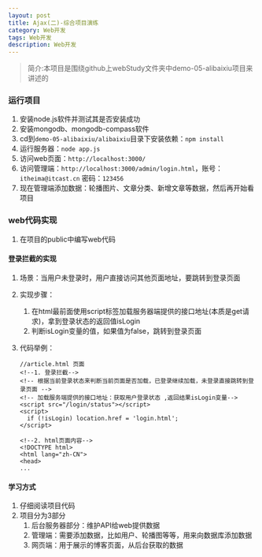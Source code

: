 ```yaml
---
layout: post
title: Ajax(二)-综合项目演练
category: Web开发
tags: Web开发
description: Web开发
--- 
```


> 简介:本项目是围绕github上webStudy文件夹中demo-05-alibaixiu项目来讲述的

### 运行项目
1. 安装node.js软件并测试其是否安装成功
2. 安装mongodb、mongodb-compass软件
3. cd到`demo-05-alibaixiu/alibaixiu`目录下安装依赖：`npm install`
4. 运行服务器：`node app.js`
5. 访问web页面：`http://localhost:3000/`
6. 访问管理端：`http://localhost:3000/admin/login.html`，账号：`itheima@itcast.cn` 密码：`123456`
7. 现在管理端添加数据：轮播图片、文章分类、新增文章等数据，然后再开始看项目

### web代码实现
1. 在项目的public中编写web代码

#### 登录拦截的实现
1. 场景：当用户未登录时，用户直接访问其他页面地址，要跳转到登录页面
2. 实现步骤：
    1. 在html最前面使用script标签加载服务器端提供的接口地址(本质是get请求)，拿到登录状态的返回值isLogin
    2. 判断isLogin变量的值，如果值为false，跳转到登录页面
3. 代码举例：
    
    ```
    //article.html 页面
    <!--1. 登录拦截-->
    <!-- 根据当前登录状态来判断当前页面是否加载，已登录继续加载，未登录直接跳转到登录页面 -->
    <!-- 加载服务端提供的接口地址：获取用户登录状态 ,返回结果isLogin变量-->
    <script src="/login/status"></script>
    <script>
      if (!isLogin) location.href = 'login.html';
    </script>
    
    <!--2. html页面内容-->
    <!DOCTYPE html>
    <html lang="zh-CN">
    <head>
    ...
    ```

#### 学习方式
1. 仔细阅读项目代码
2. 项目分为3部分
    1. 后台服务器部分：维护API给web提供数据
    2. 管理端：需要添加数据，比如用户、轮播图等等，用来向数据库添加数据
    3. 网页端：用于展示的博客页面，从后台获取的数据


